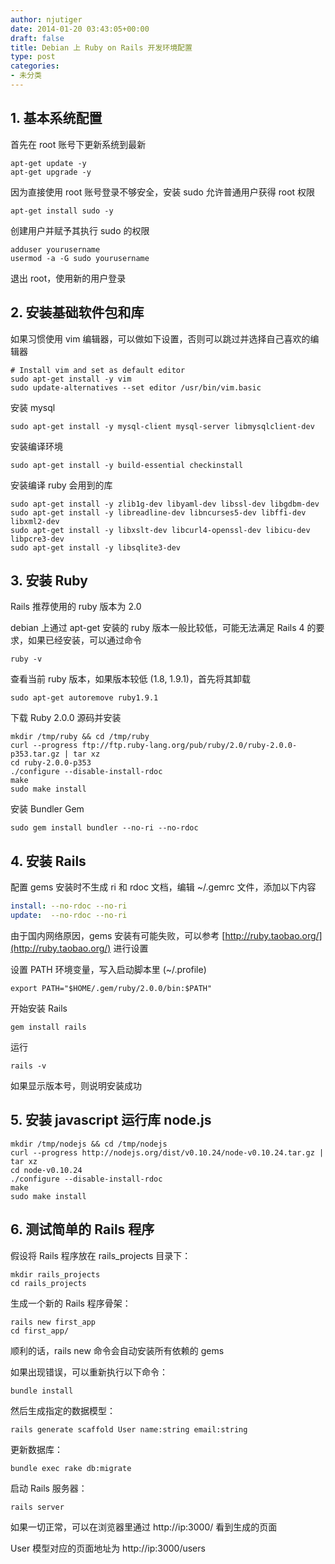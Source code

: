 ```yaml
---
author: njutiger
date: 2014-01-20 03:43:05+00:00
draft: false
title: Debian 上 Ruby on Rails 开发环境配置
type: post
categories:
- 未分类
---
```


## 1. 基本系统配置



首先在 root 账号下更新系统到最新


```shell
apt-get update -y
apt-get upgrade -y
```



因为直接使用 root 账号登录不够安全，安装 sudo 允许普通用户获得 root 权限


```shell
apt-get install sudo -y
```



创建用户并赋予其执行 sudo 的权限


```shell
adduser yourusername
usermod -a -G sudo yourusername
```



退出 root，使用新的用户登录



## 2. 安装基础软件包和库



如果习惯使用 vim 编辑器，可以做如下设置，否则可以跳过并选择自己喜欢的编辑器


```shell
# Install vim and set as default editor
sudo apt-get install -y vim
sudo update-alternatives --set editor /usr/bin/vim.basic
```



安装 mysql


```shell
sudo apt-get install -y mysql-client mysql-server libmysqlclient-dev
```



安装编译环境


```shell
sudo apt-get install -y build-essential checkinstall
```



安装编译 ruby 会用到的库


```shell
sudo apt-get install -y zlib1g-dev libyaml-dev libssl-dev libgdbm-dev
sudo apt-get install -y libreadline-dev libncurses5-dev libffi-dev libxml2-dev
sudo apt-get install -y libxslt-dev libcurl4-openssl-dev libicu-dev libpcre3-dev
sudo apt-get install -y libsqlite3-dev
```





## 3. 安装 Ruby



Rails 推荐使用的 ruby 版本为 2.0

debian 上通过 apt-get 安装的 ruby 版本一般比较低，可能无法满足 Rails 4 的要求，如果已经安装，可以通过命令


```shell
ruby -v
```



查看当前 ruby 版本，如果版本较低 (1.8, 1.9.1)，首先将其卸载


```shell
sudo apt-get autoremove ruby1.9.1
```



下载 Ruby 2.0.0 源码并安装


```shell
mkdir /tmp/ruby && cd /tmp/ruby
curl --progress ftp://ftp.ruby-lang.org/pub/ruby/2.0/ruby-2.0.0-p353.tar.gz | tar xz
cd ruby-2.0.0-p353
./configure --disable-install-rdoc
make
sudo make install
```



安装 Bundler Gem


```shell
sudo gem install bundler --no-ri --no-rdoc
```





## 4. 安装 Rails



配置 gems 安装时不生成 ri 和 rdoc 文档，编辑 ~/.gemrc 文件，添加以下内容


```yaml
install: --no-rdoc --no-ri
update:  --no-rdoc --no-ri
```



由于国内网络原因，gems 安装有可能失败，可以参考 [http://ruby.taobao.org/](http://ruby.taobao.org/) 进行设置

设置 PATH 环境变量，写入启动脚本里 (~/.profile)


```shell
export PATH="$HOME/.gem/ruby/2.0.0/bin:$PATH"
```



开始安装 Rails

```shell
gem install rails
```



运行

```shell
rails -v
```



如果显示版本号，则说明安装成功



## 5. 安装 javascript 运行库 node.js



```shell
mkdir /tmp/nodejs && cd /tmp/nodejs
curl --progress http://nodejs.org/dist/v0.10.24/node-v0.10.24.tar.gz | tar xz
cd node-v0.10.24
./configure --disable-install-rdoc
make
sudo make install
```





## 6. 测试简单的 Rails 程序



假设将 Rails 程序放在 rails_projects 目录下：

```shell
mkdir rails_projects
cd rails_projects
```



生成一个新的 Rails 程序骨架：

```shell
rails new first_app
cd first_app/
```



顺利的话，rails new 命令会自动安装所有依赖的 gems

如果出现错误，可以重新执行以下命令：

```shell
bundle install
```



然后生成指定的数据模型：

```shell
rails generate scaffold User name:string email:string
```



更新数据库：

```shell
bundle exec rake db:migrate
```



启动 Rails 服务器：

```shell
rails server
```



如果一切正常，可以在浏览器里通过 http://ip:3000/ 看到生成的页面

User 模型对应的页面地址为 http://ip:3000/users
